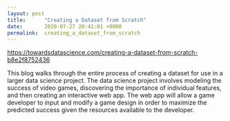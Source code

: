 ```yaml
---
layout: post
title:      "Creating a Dataset from Scratch"
date:       2020-07-27 20:41:01 +0000
permalink:  creating_a_dataset_from_scratch
---
```



https://towardsdatascience.com/creating-a-dataset-from-scratch-b8e2f8752436

This blog walks through the entire process of creating a dataset for use in a larger data science project.
The data science project involves modeling the success of video games, discovering the importance of individual features, and then creating an interactive web app.
The web app will allow a game developer to input and modify a game design in order to maximize the predicted success given the resources available to the developer.
